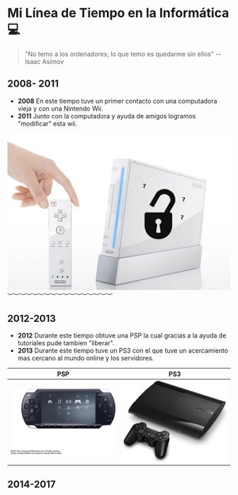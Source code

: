 # Mi Línea de Tiempo en la Informática 💻
> "No temo a los ordenadores; lo que temo es quedarme sin ellos"
     -- Isaac Asimov
## 2008- 2011
- **2008** En este tiempo tuve un primer contacto con una computadora vieja y con una Nintendo Wii.
- **2011** Junto con la computadora y ayuda de amigos logramos "modificar" esta wii.

![Wii](../DsB8AiGWoAAjOUv.jpg)
︶︶︶︶︶︶︶︶︶︶︶︶︶︶︶︶︶
## 2012-2013
- **2012** Durante este tiempo obtuve una PSP la cual gracias a la ayuda de tutoriales pude tambien "liberar".
 - **2013** Durante este tiempo tuve un PS3 con el que tuve un acercamiento mas cercano al mundo online y los servidores.
  
| PSP | PS3 |
| ------------- | ------------- |
| ![Alt text](../51OozvqUYpS._AC_UF1000,1000_QL80_.jpg)| ![Alt text](../61AlsXa+zdL._AC_UF1000,1000_QL80_.jpg) |


## 2014-2017
